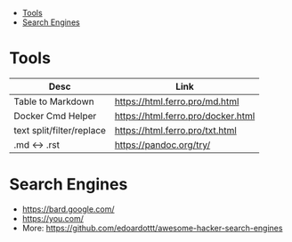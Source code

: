 <!-- TOC -->

- [Tools](#tools)
- [Search Engines](#search-engines)

<!-- /TOC -->

# Tools

|Desc|Link|
|---|---|
Table to Markdown | https://html.ferro.pro/md.html
Docker Cmd Helper | https://html.ferro.pro/docker.html
| text split/filter/replace | https://html.ferro.pro/txt.html |
.md <-> .rst | https://pandoc.org/try/

# Search Engines
- https://bard.google.com/
- https://you.com/
- More: https://github.com/edoardottt/awesome-hacker-search-engines
